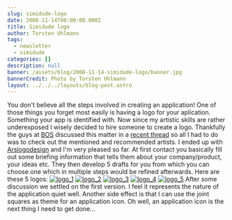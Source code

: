 ```yaml
---
slug: simidude-logo
date: 2008-11-14T00:00:00.000Z
title: Simidude logo
author: Torsten Uhlmann
tags:
  - newsletter
  - simidude
categories: []
description: null
banner: /assets/blog/2008-11-14-simidude-logo/banner.jpg
bannerCredit: Photo by Torsten Uhlmann
layout: ../../../layouts/blog-post.astro
---
```


You don't believe all the steps involved in creating an application! One of those things you forget most easily is having a logo for your aplication. Something your app is identified with. Now since my artistic skills are rather underexposed I wisely decided to hire someone to create a logo. Thankfully the guys at [BOS](http://discuss.joelonsoftware.com/default.asp?biz) discussed this matter in a [recent thread](http://discuss.joelonsoftware.com/default.asp?biz.5.690389.10) so all I had to do was to check out the mentioned and recommended artists. I ended up with [Arslogodesign](http://www.ars-logo-design.com/) and I'm very pleased so far. At first contact you basically fill out some briefing information that tells them about your company/product, your ideas etc. They then develop 5 drafts for you from which you can choose one which in multiple steps would be refined afterwards. Here are these 5 logos: [![](/assets/blog/2008-11-14-simidude-logo/logo_1-300x150.jpg "logo_1")](/assets/blog/2008-11-14-simidude-logo/logo_1.jpg) [![](/assets/blog/2008-11-14-simidude-logo/logo_2-300x150.jpg "logo_2")](/assets/blog/2008-11-14-simidude-logo/logo_2.jpg) [![](/assets/blog/2008-11-14-simidude-logo/logo_3-300x150.jpg "logo_3")](/assets/blog/2008-11-14-simidude-logo/logo_3.jpg) [![](/assets/blog/2008-11-14-simidude-logo/logo_4-300x150.jpg "logo_4")](/assets/blog/2008-11-14-simidude-logo/logo_4.jpg) [![](/assets/blog/2008-11-14-simidude-logo/logo_5-300x150.jpg "logo_5")](/assets/blog/2008-11-14-simidude-logo/logo_5.jpg) After some discussion we settled on the first version. I feel it represents the nature of the application quiet well. Another side effect is that I can use the joint squares as theme for an application icon. Oh well, an application icon is the next thing I need to get done...
